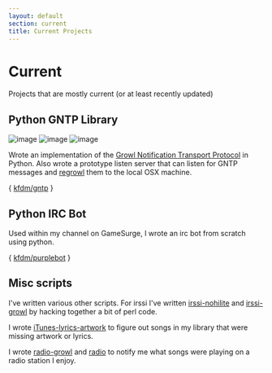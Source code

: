 ```yaml
---
layout: default
section: current
title: Current Projects
---
```

# Current

Projects that are mostly current (or at least recently updated)

## Python GNTP Library

![image](https://img.shields.io/github/license/kfdm/gntp.svg)
![image](https://img.shields.io/github/issues/kfdm/gntp.svg)
![image](https://img.shields.io/pypi/v/gntp.svg)

Wrote an implementation of the [Growl Notification Transport Protocol](http://www.growlforwindows.com/gfw/help/gntp.aspx) in Python.  Also wrote a prototype listen server that can listen for GNTP messages and [regrowl](https://github.com/kfdm/gntp-regrowl) them to the local OSX machine.

{ [kfdm/gntp](https://github.com/kfdm/gntp) }

## Python IRC Bot
Used within my channel on GameSurge, I wrote an irc bot from scratch using python.

{ [kfdm/purplebot](https://github.com/kfdm/purplebot) }

## Misc scripts
I've written various other scripts.  For irssi I've written [irssi-nohilite](https://github.com/kfdm/irssi-nohilight) and
[irssi-growl](https://github.com/kfdm/irssi-growl) by hacking together a bit of perl code.

I wrote [iTunes-lyrics-artwork](https://github.com/kfdm/itunes-lyrics-artwork) to figure out songs in my library that were missing
artwork or lyrics.

I wrote [radio-growl](https://github.com/kfdm/radio-growl) and [radio](https://github.com/kfdm/radio)
to notify me what songs were playing on a radio station I enjoy.
